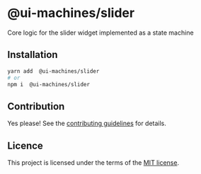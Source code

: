 # @ui-machines/slider

Core logic for the slider widget implemented as a state machine

## Installation

```sh
yarn add  @ui-machines/slider
# or
npm i  @ui-machines/slider
```

## Contribution

Yes please! See the [contributing guidelines](https://github.com/chakra-ui/ui-machines/blob/main/CONTRIBUTING.md) for
details.

## Licence

This project is licensed under the terms of the
[MIT license](https://github.com/chakra-ui/ui-machines/blob/main/LICENSE).
